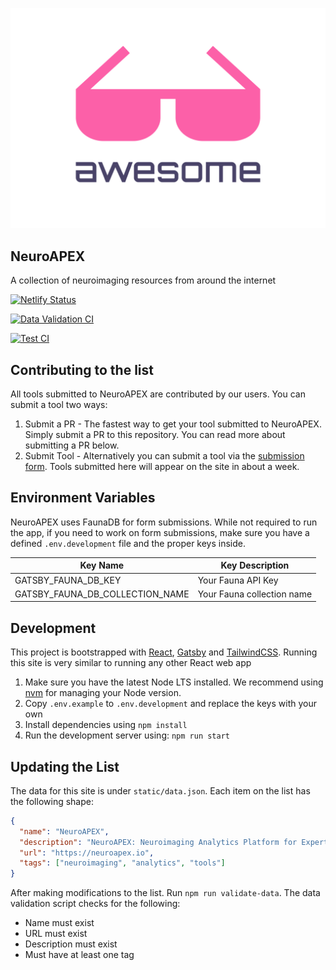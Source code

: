 <!-- <div style="display:flex;flex-direction:column;align-items:center;margin-bottom:50px;text-align:center">
  <div style="width:300px">
    <img src="./logo.svg" />
  </div>
  <h2>NeuroAPEX</h2>
  <p>A collection of neuroimaging resources from around the internet</p>
</div> -->

![logo](./logo.svg)

## NeuroAPEX

A collection of neuroimaging resources from around the internet

[![Netlify Status](https://api.netlify.com/api/v1/badges/278a13fc-df3d-4590-83fe-a7decd564592/deploy-status)](https://app.netlify.com/sites/neuroapex/deploys)

[![Data Validation CI](https://github.com/cabeen/neuroapex/actions/workflows/validation.yaml/badge.svg)](https://github.com/cabeen/neuroapex/actions/workflows/validation.yaml)

[![Test CI](https://github.com/cabeen/neuroapex/actions/workflows/test.yaml/badge.svg)](https://github.com/cabeen/neuroapex/actions/workflows/test.yaml)

## Contributing to the list

All tools submitted to NeuroAPEX are contributed by our users. You can submit a tool two ways:

1. Submit a PR - The fastest way to get your tool submitted to NeuroAPEX. Simply submit a PR to this repository. You can read more about submitting a PR below.
2. Submit Tool - Alternatively you can submit a tool via the [submission form](https://neuroapex.io/submit). Tools submitted here will appear on the site in about a week.

## Environment Variables

NeuroAPEX uses FaunaDB for form submissions. While not required to run the app, if you need to work on form submissions, make sure you have a defined `.env.development` file and the proper keys inside.

| Key Name                        | Key Description            |
| ------------------------------- | -------------------------- |
| GATSBY_FAUNA_DB_KEY             | Your Fauna API Key         |
| GATSBY_FAUNA_DB_COLLECTION_NAME | Your Fauna collection name |

## Development

This project is bootstrapped with [React](https://reactjs.org), [Gatsby](https://gatsbyjs.com) and [TailwindCSS](https://tailwindcss.com/). Running this site is very similar to running any other React web app

1. Make sure you have the latest Node LTS installed. We recommend using [nvm](https://github.com/nvm-sh/nvm) for managing your Node version.
2. Copy `.env.example` to `.env.development` and replace the keys with your own
3. Install dependencies using `npm install`
4. Run the development server using: `npm run start`

## Updating the List

The data for this site is under `static/data.json`. Each item on the list has the following shape:

```json
{
  "name": "NeuroAPEX",
  "description": "NeuroAPEX: Neuroimaging Analytics Platform for Expert Guidance",
  "url": "https://neuroapex.io",
  "tags": ["neuroimaging", "analytics", "tools"]
}
```

After making modifications to the list. Run `npm run validate-data`. The data validation script checks for the following:

- Name must exist
- URL must exist
- Description must exist
- Must have at least one tag
